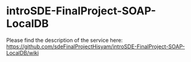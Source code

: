 # introSDE-FinalProject-SOAP-LocalDB

Please find the description of the service here:
https://github.com/sdeFinalProjectHisyam/introSDE-FinalProject-SOAP-LocalDB/wiki
